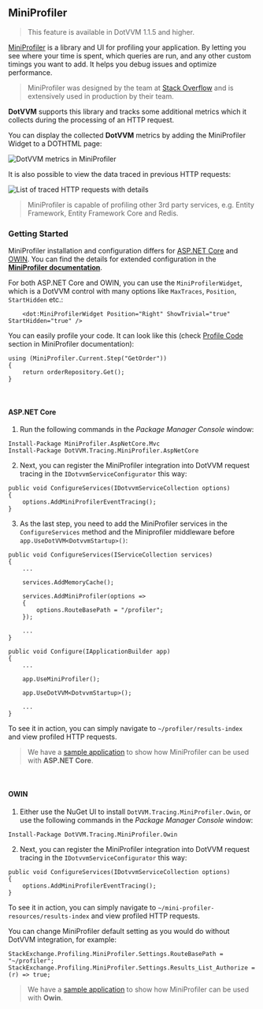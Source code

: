 ## MiniProfiler

> This feature is available in DotVVM 1.1.5 and higher.

[MiniProfiler](http://miniprofiler.com/dotnet/) is a library and UI for profiling your application. By letting you see where your time is spent, which queries are run, 
and any other custom timings you want to add. It helps you debug issues and optimize performance.

> MiniProfiler was designed by the team at [Stack Overflow](https://stackoverflow.com/) and is extensively used in production by their team.

**DotVVM** supports this library and tracks some additional metrics which it collects during the processing of an HTTP request.

You can display the collected **DotVVM** metrics by adding the MiniProfiler Widget to a DOTHTML page:

<img src="{imageDir}advanced-miniprofiler-widget.png" alt="DotVVM metrics in MiniProfiler" class="img-responsive" /> 

It is also possible to view the data traced in previous HTTP requests:

<img src="{imageDir}advanced-miniprofiler-page.png" alt="List of traced HTTP requests with details" class="img-responsive" />

> MiniProfiler is capable of profiling other 3rd party services, e.g. Entity Framework, Entity Framework Core and Redis.

### Getting Started

MiniProfiler installation and configuration differs for [ASP.NET Core](#AspNetCore) and [OWIN](#Owin). You can find the details for extended configuration 
in the **[MiniProfiler documentation](http://miniprofiler.com/dotnet/)**.

For both ASP.NET Core and OWIN, you can use the `MiniProfilerWidget`, which is a DotVVM control with many options like `MaxTraces`, `Position`, `StartHidden` etc.:

```DOTHTML
    <dot:MiniProfilerWidget Position="Right" ShowTrivial="true" StartHidden="true" />
```

You can easily profile your code. It can look like this (check [Profile Code](https://miniprofiler.com/dotnet/HowTo/ProfileCode) section in MiniProfiler documentation):
```CSHARP
using (MiniProfiler.Current.Step("GetOrder"))
{
    return orderRepository.Get();
}
```

<br />

#### <a name="AspNetCore"></a>ASP.NET Core

1. Run the following commands in the _Package Manager Console_ window:

```
Install-Package MiniProfiler.AspNetCore.Mvc
Install-Package DotVVM.Tracing.MiniProfiler.AspNetCore
```

2. Next, you can register the MiniProfiler integration into DotVVM request tracing in the `IDotvvmServiceConfigurator` this way:

```CSHARP
public void ConfigureServices(IDotvvmServiceCollection options)
{
    options.AddMiniProfilerEventTracing();
}
```

3. As the last step, you need to add the MiniProfiler services in the `ConfigureServices` method and the Miniprofiler middleware before `app.UseDotVVM<DotvvmStartup>()`:

```CSHARP
public void ConfigureServices(IServiceCollection services)
{
    ...

    services.AddMemoryCache();

    services.AddMiniProfiler(options =>
    {
        options.RouteBasePath = "/profiler";
    });

    ...
}

public void Configure(IApplicationBuilder app)
{
    ...

    app.UseMiniProfiler();

    app.UseDotVVM<DotvvmStartup>();

    ...
}
```

To see it in action, you can simply navigate to `~/profiler/results-index` and view profiled HTTP requests.

> We have a [sample application](https://github.com/riganti/dotvvm-tracing/tree/master/samples/DotVVM.Samples.MiniProfiler.AspNetCore) to show how MiniProfiler can be used with **ASP.NET Core**.

<br />

#### <a name="Owin"></a>OWIN

1. Either use the NuGet UI to install `DotVVM.Tracing.MiniProfiler.Owin`, or use the following commands in the _Package Manager Console_ window:

```
Install-Package DotVVM.Tracing.MiniProfiler.Owin
```

2. Next, you can register the MiniProfiler integration into DotVVM request tracing in the `IDotvvmServiceConfigurator` this way:

```CSHARP
public void ConfigureServices(IDotvvmServiceCollection options)
{
    options.AddMiniProfilerEventTracing();
}
```

To see it in action, you can simply navigate to `~/mini-profiler-resources/results-index` and view profiled HTTP requests.

You can change MiniProfiler default setting as you would do without DotVVM integration, for example:

```CSHARP
StackExchange.Profiling.MiniProfiler.Settings.RouteBasePath = "~/profiler";
StackExchange.Profiling.MiniProfiler.Settings.Results_List_Authorize = (r) => true;
```

> We have a [sample application](https://github.com/riganti/dotvvm-tracing/tree/master/samples/DotVVM.Samples.MiniProfiler.Owin) to show how MiniProfiler can be used with **Owin**. 
